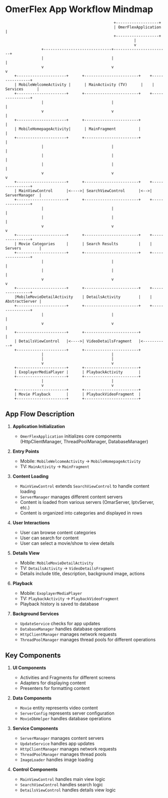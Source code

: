 # OmerFlex App Workflow Mindmap

```
                                                +-------------------+
                                                | OmerFlexApplication |
                                                +-------------------+
                                                         |
                                                         v
                +------------------------------+------------------------+
                |                              |                        |
                v                              v                        v
    +----------------------+      +------------------------+    +----------------+
    | MobileWelcomeActivity |      | MainActivity (TV)      |    | Services      |
    +----------------------+      +------------------------+    +----------------+
                |                              |                        |
                v                              v                        |
    +----------------------+      +------------------------+            |
    | MobileHomepageActivity|      | MainFragment          |            |
    +----------------------+      +------------------------+            |
                |                              |                        |
                |                              |                        |
                |                              |                        |
                v                              v                        v
    +----------------------+      +------------------------+    +----------------+
    | MainViewControl      |<---->| SearchViewControl      |<-->| ServerManager  |
    +----------------------+      +------------------------+    +----------------+
                |                              |                        |
                |                              |                        |
                v                              v                        v
    +----------------------+      +------------------------+    +----------------+
    | Movie Categories     |      | Search Results         |    | Servers        |
    +----------------------+      +------------------------+    +----------------+
                |                              |                        |
                |                              |                        |
                v                              v                        v
    +----------------------+      +------------------------+    +----------------+
    |MobileMovieDetailActivity    | DetailsActivity        |    | AbstractServer |
    +----------------------+      +------------------------+    +----------------+
                |                              |                        |
                v                              v                        |
    +----------------------+      +------------------------+            |
    | DetailsViewControl   |<---->| VideoDetailsFragment   |<-----------+
    +----------------------+      +------------------------+
                |                              |
                |                              |
                v                              v
    +----------------------+      +------------------------+
    | ExoplayerMediaPlayer |      | PlaybackActivity       |
    +----------------------+      +------------------------+
                |                              |
                v                              v
    +----------------------+      +------------------------+
    | Movie Playback       |      | PlaybackVideoFragment  |
    +----------------------+      +------------------------+
```

## App Flow Description

1. **Application Initialization**
   - `OmerFlexApplication` initializes core components (HttpClientManager, ThreadPoolManager, DatabaseManager)

2. **Entry Points**
   - Mobile: `MobileWelcomeActivity` → `MobileHomepageActivity`
   - TV: `MainActivity` → `MainFragment`

3. **Content Loading**
   - `MainViewControl` extends `SearchViewControl` to handle content loading
   - `ServerManager` manages different content servers
   - Content is loaded from various servers (OmarServer, IptvServer, etc.)
   - Content is organized into categories and displayed in rows

4. **User Interactions**
   - User can browse content categories
   - User can search for content
   - User can select a movie/show to view details

5. **Details View**
   - Mobile: `MobileMovieDetailActivity`
   - TV: `DetailsActivity` → `VideoDetailsFragment`
   - Details include title, description, background image, actions

6. **Playback**
   - Mobile: `ExoplayerMediaPlayer`
   - TV: `PlaybackActivity` → `PlaybackVideoFragment`
   - Playback history is saved to database

7. **Background Services**
   - `UpdateService` checks for app updates
   - `DatabaseManager` handles database operations
   - `HttpClientManager` manages network requests
   - `ThreadPoolManager` manages thread pools for different operations

## Key Components

1. **UI Components**
   - Activities and Fragments for different screens
   - Adapters for displaying content
   - Presenters for formatting content

2. **Data Components**
   - `Movie` entity represents video content
   - `ServerConfig` represents server configuration
   - `MovieDbHelper` handles database operations

3. **Service Components**
   - `ServerManager` manages content servers
   - `UpdateService` handles app updates
   - `HttpClientManager` manages network requests
   - `ThreadPoolManager` manages thread pools
   - `ImageLoader` handles image loading

4. **Control Components**
   - `MainViewControl` handles main view logic
   - `SearchViewControl` handles search logic
   - `DetailsViewControl` handles details view logic